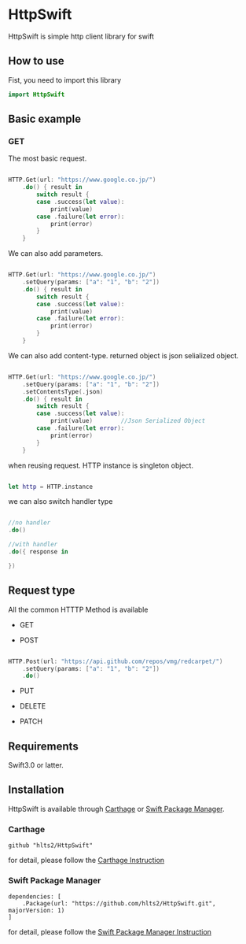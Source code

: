 # HttpSwift
HttpSwift is simple http client library for swift

## How to use
Fist, you need to import this library

```swift
import HttpSwift
```

## Basic example

### GET

The most basic request.

```swift

HTTP.Get(url: "https://www.google.co.jp/")
    .do() { result in
        switch result {
        case .success(let value):
            print(value)
        case .failure(let error):
            print(error)
        }
    }

```

We can also add parameters.

```swift

HTTP.Get(url: "https://www.google.co.jp/")
    .setQuery(params: ["a": "1", "b": "2"])
    .do() { result in
        switch result {
        case .success(let value):
            print(value)
        case .failure(let error):
            print(error)
        }
    }

```

We can also add content-type. returned object is json selialized object.

```swift

HTTP.Get(url: "https://www.google.co.jp/")
    .setQuery(params: ["a": "1", "b": "2"])
    .setContentsType(.json)
    .do() { result in
        switch result {
        case .success(let value):
            print(value)        //Json Serialized Object
        case .failure(let error):
            print(error)
        }
    }

```

when reusing request. HTTP instance is singleton object.

```swift

let http = HTTP.instance

```

we can also switch handler type

```swift

//no handler
.do()

//with handler
.do({ response in

})
```

## Request type
All the common HTTTP Method is available

- GET

- POST

```swift

HTTP.Post(url: "https://api.github.com/repos/vmg/redcarpet/")
    .setQuery(params: ["a": "1", "b": "2"])
    .do()

```

- PUT

- DELETE

- PATCH


## Requirements
Swift3.0 or latter.

## Installation

HttpSwift is available through [Carthage](https://github.com/Carthage/Carthage) or
[Swift Package Manager](https://github.com/apple/swift-package-manager).

### Carthage

```
github "hlts2/HttpSwift"
```

for detail, please follow the [Carthage Instruction](https://github.com/Carthage/Carthage#if-youre-building-for-ios-tvos-or-watchos)

### Swift Package Manager

```
dependencies: [
    .Package(url: "https://github.com/hlts2/HttpSwift.git", majorVersion: 1)
]
```

for detail, please follow the [Swift Package Manager Instruction](https://github.com/apple/swift-package-manager/blob/master/Documentation/Usage.md)
